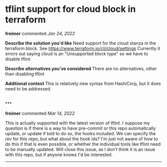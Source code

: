 # tflint support for cloud block in terraform

**freimer** commented *Jan 24, 2022*

**Describe the solution you'd like**
Need support for the cloud stanza in the terraform block.  See https://www.terraform.io/cli/cloud/settings Currently it errors out saying cloud is an "Unsupported block type" so we have to disable tflint

**Describe alternatives you've considered**
There are no alternatives, other than disabling tflint

**Additional context**
This is relatively new syntax from HashiCorp, but it does need to be addressed.

<br />
***


**freimer** commented *Mar 14, 2022*

This is actually supported with the latest version of tflint.  I suppose my question is if there is a way to have pre-commit or this repo automatically update, or update if told to do so, the hooks included.  We can specify the rev for this repo, but what about the hook ids?  I'm just not aware of how to do this if that is even possible, or whether the individual tools like tflint need to be manually updated.  Will close this issue, as I don't think it is an issue with this repo, but if anyone knows I'd be interested.

***

